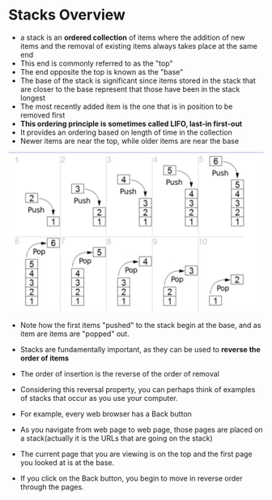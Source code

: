 # Stacks Overview

* a stack is an **ordered collection** of items where the addition of new items and the removal of existing items always takes place at the same end
* This end is commonly referred to as the "top"
* The end opposite the top is known as the "base"
* The base of the stack is significant since items stored in the stack that are closer to the base represent that those have been in the stack longest
* The most recently added item is the one that is in position to be removed first
* **This ordering principle is sometimes called LIFO, last-in first-out**
* It provides an ordering based on length of time in the collection
* Newer items are near the top, while older items are near the base

![Image of Stacks](Stack.png)

* Note how the first items "pushed" to the stack begin at the base, and as item are items are "popped" out.
* Stacks are fundamentally important, as they can be used to **reverse the order of items**
* The order of insertion is the reverse of the order of removal

* Considering this reversal property, you can perhaps think of examples of stacks that occur as you use your computer.
* For example, every web browser has a Back button
* As you navigate from web page to web page, those pages are placed on a stack(actually it is the URLs that are going on the stack)
* The current page that you are viewing is on the top and the first page you looked at is at the base.
* If you click on the Back button, you begin to move in reverse order through the pages.
